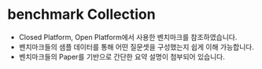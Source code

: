 # benchmark Collection
+ Closed Platform, Open Platform에서 사용한 벤치마크를 참조하였습니다.
+ 벤치마크들의 샘플 데이터를 통해 어떤 질문셋을 구성했는지 쉽게 이해 가능합니다.
+ 벤치마크들의 Paper를 기반으로 간단한 요약 설명이 첨부되어 있습니다.
